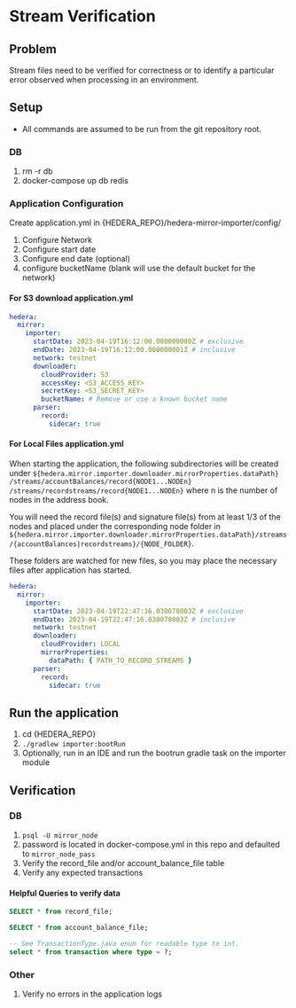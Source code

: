 # Stream Verification

## Problem

Stream files need to be verified for correctness or to identify a particular error observed when processing in an
environment.

## Setup
* All commands are assumed to be run from the git repository root.

### DB

1. rm -r db
2. docker-compose up db redis

### Application Configuration

Create application.yml in {HEDERA_REPO}/hedera-mirror-importer/config/

1. Configure Network
2. Configure start date
3. Configure end date (optional)
4. configure bucketName (blank will use the default bucket for the network)

#### For S3 download application.yml

```yaml
hedera:
  mirror:
    importer:
      startDate: 2023-04-19T16:12:00.000000000Z # exclusive
      endDate: 2023-04-19T16:12:00.000000001Z # inclusive
      network: testnet
      downloader:
        cloudProvider: S3
        accessKey: <S3_ACCESS_KEY>
        secretKey: <S3_SECRET_KEY>
        bucketName: # Remove or use a known bucket name
      parser:
        record:
          sidecar: true
```

#### For Local Files application.yml

When starting the application, the following subdirectories will be created under `${hedera.mirror.importer.downloader.mirrorProperties.dataPath}`
`/streams/accountBalances/record{NODE1...NODEn}` `/streams/recordstreams/record{NODE1...NODEn}` where n is the number of nodes in the address book.

You will need the record file(s) and signature file(s) from at least 1/3 of the nodes and placed under the corresponding
node folder in `${hedera.mirror.importer.downloader.mirrorProperties.dataPath}/streams/{accountBalances|recordstreams}/{NODE_FOLDER}`.

These folders are watched for new files, so you may place the necessary files after application has started.

```yaml
hedera:
  mirror:
    importer:
      startDate: 2023-04-19T22:47:16.030078003Z # exclusive
      endDate: 2023-04-19T22:47:16.030078003Z # inclusive
      network: testnet
      downloader:
        cloudProvider: LOCAL
        mirrorProperties:
          dataPath: { PATH_TO_RECORD_STREAMS }
      parser:
        record:
          sidecar: true
```

## Run the application

1. cd {HEDERA_REPO}
2. `./gradlew importer:bootRun`
3. Optionally, run in an IDE and run the bootrun gradle task on the importer module

## Verification

### DB

1. `psql -U mirror_node`
2. password is located in docker-compose.yml in this repo and defaulted to `mirror_node_pass`
3. Verify the record_file and/or account_balance_file table
4. Verify any expected transactions

#### Helpful Queries to verify data

```sql
SELECT * from record_file;

SELECT * from account_balance_file;

-- See TransactionType.java enum for readable type to int.
select * from transaction where type = ?;
```

### Other

1. Verify no errors in the application logs

